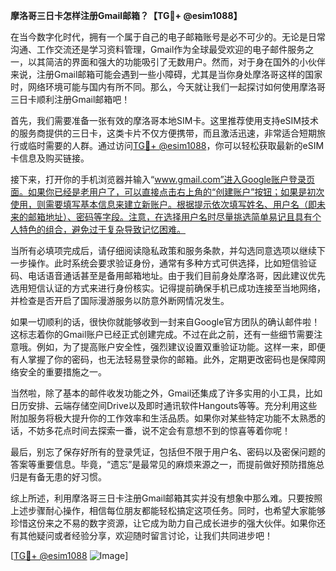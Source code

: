**摩洛哥三日卡怎样注册Gmail邮箱？【TG💪+ @esim1088】**

在当今数字化时代，拥有一个属于自己的电子邮箱账号是必不可少的。无论是日常沟通、工作交流还是学习资料管理，Gmail作为全球最受欢迎的电子邮件服务之一，以其简洁的界面和强大的功能吸引了无数用户。然而，对于身在国外的小伙伴来说，注册Gmail邮箱可能会遇到一些小障碍，尤其是当你身处摩洛哥这样的国家时，网络环境可能与国内有所不同。那么，今天就让我们一起探讨如何使用摩洛哥三日卡顺利注册Gmail邮箱吧！

首先，我们需要准备一张有效的摩洛哥本地SIM卡。这里推荐使用支持eSIM技术的服务商提供的三日卡，这类卡片不仅方便携带，而且激活迅速，非常适合短期旅行或临时需要的人群。通过访问[TG💪+ @esim1088](https://t.me/s/esim1088)，你可以轻松获取最新的eSIM卡信息及购买链接。

接下来，打开你的手机浏览器并输入“www.gmail.com”进入Google账户登录页面。如果你已经是老用户了，可以直接点击右上角的“创建账户”按钮；如果是初次使用，则需要填写基本信息来建立新账户。根据提示依次填写姓名、用户名（即未来的邮箱地址）、密码等字段。注意，在选择用户名时尽量挑选简单易记且具有个人特色的组合，避免过于复杂导致记忆困难。

当所有必填项完成后，请仔细阅读隐私政策和服务条款，并勾选同意选项以继续下一步操作。此时系统会要求验证身份，通常有多种方式可供选择，比如短信验证码、电话语音通话甚至是备用邮箱地址。由于我们目前身处摩洛哥，因此建议优先选用短信认证的方式来进行身份核实。记得提前确保手机已成功连接至当地网络，并检查是否开启了国际漫游服务以防意外断网情况发生。

如果一切顺利的话，很快你就能够收到一封来自Google官方团队的确认邮件啦！这标志着你的Gmail账户已经正式创建完成。不过在此之前，还有一些细节需要注意哦。例如，为了提高账户安全性，强烈建议设置双重验证功能。这样一来，即便有人掌握了你的密码，也无法轻易登录你的邮箱。此外，定期更改密码也是保障网络安全的重要措施之一。

当然啦，除了基本的邮件收发功能之外，Gmail还集成了许多实用的小工具，比如日历安排、云端存储空间Drive以及即时通讯软件Hangouts等等。充分利用这些附加服务将极大提升你的工作效率和生活品质。如果你对某些特定功能不太熟悉的话，不妨多花点时间去探索一番，说不定会有意想不到的惊喜等着你呢！

最后，别忘了保存好所有的登录凭证，包括但不限于用户名、密码以及密保问题的答案等重要信息。毕竟，“遗忘”是最常见的麻烦来源之一，而提前做好预防措施总归是有备无患的好习惯。

综上所述，利用摩洛哥三日卡注册Gmail邮箱其实并没有想象中那么难。只要按照上述步骤耐心操作，相信每位朋友都能轻松搞定这项任务。同时，也希望大家能够珍惜这份来之不易的数字资源，让它成为助力自己成长进步的强大伙伴。如果你还有其他疑问或者经验分享，欢迎随时留言讨论，让我们共同进步吧！

[[TG💪+ @esim1088](https://t.me/s/esim1088) ![Image](https://i.postimg.cc/4NQfJmqS/Snipaste-2025-05-13-00-14-12.png)]